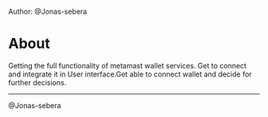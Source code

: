 Author: @Jonas-sebera

# About

Getting the full functionality of metamast wallet services.
Get to connect and integrate it in User interface.Get able to connect wallet and decide for further decisions.

------------

@Jonas-sebera
